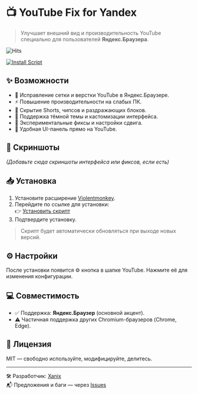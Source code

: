 # 📺 YouTube Fix for Yandex

> Улучшает внешний вид и производительность YouTube специально для пользователей **Яндекс.Браузера**.

![Hits](https://hits.seeyoufarm.com/api/count/incr/badge.svg?url=https://github.com/Xanixsl/YouTube-Fix-for-Yandex&count_bg=%2379C83D&title_bg=%23555555&icon=github.svg&icon_color=%23E7E7E7&title=visits&edge_flat=false)

[![Install Script](https://img.shields.io/badge/Install-UserScript-blue?logo=javascript)](https://raw.githubusercontent.com/Xanixsl/YouTube-Fix-for-Yandex/main/youtube-fix-yandex.user.js)

## ✨ Возможности

- 📐 Исправление сетки и верстки YouTube в Яндекс.Браузере.
- ⚡ Повышение производительности на слабых ПК.
- 🧼 Скрытие Shorts, чипсов и раздражающих блоков.
- 🌙 Поддержка тёмной темы и кастомизации интерфейса.
- 🧪 Экспериментальные фиксы и настройки сдвига.
- 🔧 Удобная UI-панель прямо на YouTube.

## 📸 Скриншоты

*(Добавьте сюда скриншоты интерфейса или фиксов, если есть)*

## 📥 Установка

1. Установите расширение [Violentmonkey](https://violentmonkey.github.io/get-it/).
2. Перейдите по ссылке для установки:  
   👉 [Установить скрипт](https://raw.githubusercontent.com/Xanixsl/YouTube-Fix-for-Yandex/main/youtube-fix-yandex.user.js)
3. Подтвердите установку.

> Скрипт будет автоматически обновляться при выходе новых версий.

## ⚙️ Настройки

После установки появится ⚙️ кнопка в шапке YouTube. Нажмите её для изменения конфигурации.

## 💻 Совместимость

- ✅ Поддержка: **Яндекс.Браузер** (основной акцент).
- ⚠️ Частичная поддержка других Chromium-браузеров (Chrome, Edge).

## 📄 Лицензия

MIT — свободно используйте, модифицируйте, делитесь.

---

🛠 Разработчик: [Xanix](https://github.com/Xanixsl)  
📬 Предложения и баги — через [Issues](https://github.com/Xanixsl/YouTube-Fix-for-Yandex/issues)
